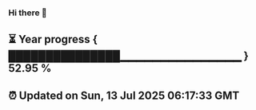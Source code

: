 ### Hi there 👋
⏳ Year progress { ███████████████▁▁▁▁▁▁▁▁▁▁▁▁▁▁▁ } 52.95 %
---
⏰ Updated on Sun, 13 Jul 2025 06:17:33 GMT
---
